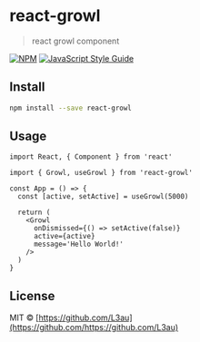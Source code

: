 # react-growl

> react growl component

[![NPM](https://img.shields.io/npm/v/react-growl.svg)](https://www.npmjs.com/package/react-growl) [![JavaScript Style Guide](https://img.shields.io/badge/code_style-standard-brightgreen.svg)](https://standardjs.com)

## Install

```bash
npm install --save react-growl
```

## Usage

```tsx
import React, { Component } from 'react'

import { Growl, useGrowl } from 'react-growl'

const App = () => {
  const [active, setActive] = useGrowl(5000)

  return (
    <Growl
      onDismissed={() => setActive(false)}
      active={active}
      message='Hello World!'
    />
  )
}
```

## License

MIT © [https://github.com/L3au](https://github.com/https://github.com/L3au)
